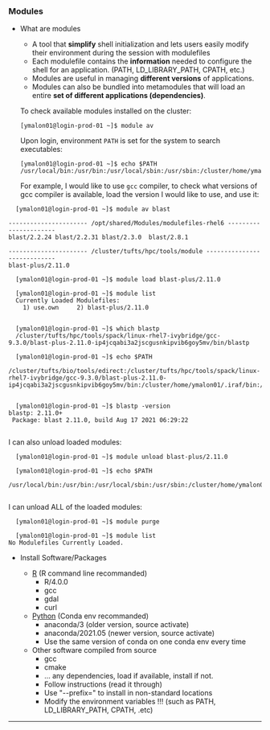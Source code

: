 ### Modules

- What are modules

  - A tool that **simplify** shell initialization and lets users easily modify their environment during the session with modulefiles
  - Each modulefile contains the **information** needed to configure the shell for an application. (PATH, LD_LIBRARY_PATH, CPATH, etc.)
  - Modules are useful in managing **different versions** of applications. 
  - Modules can also be bundled into metamodules that will load an entire **set of different applications (dependencies)**. 

  

  To check available modules installed on the cluster:

  ```
  [ymalon01@login-prod-01 ~]$ module av
  ```

  Upon login, environment `PATH` is set for the system to search executables:

  ```
  [ymalon01@login-prod-01 ~]$ echo $PATH
  /usr/local/bin:/usr/bin:/usr/local/sbin:/usr/sbin:/cluster/home/ymalon01/bin:/cluster/home/ymalon01/.local/bin
  ```

  For example, I would like to use `gcc` compiler, to check what versions of gcc compiler is available, load the version I would like to use, and use it:

```
  [ymalon01@login-prod-01 ~]$ module av blast

---------------------- /opt/shared/Modules/modulefiles-rhel6 ----------------------
blast/2.2.24 blast/2.2.31 blast/2.3.0  blast/2.8.1

---------------------- /cluster/tufts/hpc/tools/module ----------------------------
blast-plus/2.11.0
```

```
  [ymalon01@login-prod-01 ~]$ module load blast-plus/2.11.0
  
  [ymalon01@login-prod-01 ~]$ module list
  Currently Loaded Modulefiles:
    1) use.own     2) blast-plus/2.11.0
    
```

```
  [ymalon01@login-prod-01 ~]$ which blastp
  /cluster/tufts/hpc/tools/spack/linux-rhel7-ivybridge/gcc-9.3.0/blast-plus-2.11.0-ip4jcqabi3a2jscgusnkipvib6goy5mv/bin/blastp
  
  [ymalon01@login-prod-01 ~]$ echo $PATH
  /cluster/tufts/bio/tools/edirect:/cluster/tufts/hpc/tools/spack/linux-rhel7-ivybridge/gcc-9.3.0/blast-plus-2.11.0-ip4jcqabi3a2jscgusnkipvib6goy5mv/bin:/cluster/home/ymalon01/.iraf/bin:/cluster/home/ymalon01/.iraf/bin:/usr/local/bin:/usr/bin:/usr/local/sbin:/usr/sbin:/cluster/home/ymalon01/bin:/cluster/home/ymalon01/.local/bin
  
```
  
```
  [ymalon01@login-prod-01 ~]$ blastp -version
blastp: 2.11.0+
 Package: blast 2.11.0, build Aug 17 2021 06:29:22
  
```

  I can also unload loaded modules:

```
  [ymalon01@login-prod-01 ~]$ module unload blast-plus/2.11.0
  
  [ymalon01@login-prod-01 ~]$ echo $PATH
  /usr/local/bin:/usr/bin:/usr/local/sbin:/usr/sbin:/cluster/home/ymalon01/bin:/cluster/home/ymalon01/.local/bin
  
```

  I can unload ALL of the loaded modules:

```
  [ymalon01@login-prod-01 ~]$ module purge
  
  [ymalon01@login-prod-01 ~]$ module list
No Modulefiles Currently Loaded.

```

  

- Install Software/Packages

  - [R](https://tufts.box.com/s/qximkv5ke2y4k0vbg6m04m6fc6exh88h) (R command line recommanded)
    - R/4.0.0
    - gcc 
    - gdal
    - curl
  - [Python](https://tufts.box.com/v/CondaEnvonHPC) (Conda env recommanded)
    - anaconda/3 (older version, source activate)
    - anaconda/2021.05 (newer version, source activate)
    - Use the same version of conda on one conda env every time
  - Other software compiled from source
    - gcc
    - cmake
    - ... any dependencies, load if available, install if not.
    - Follow instructions (read it through)
    - Use "--prefix=" to install in non-standard locations
    - Modify the environment variables !!! (such as PATH, LD_LIBRARY_PATH, CPATH, .etc)


---

